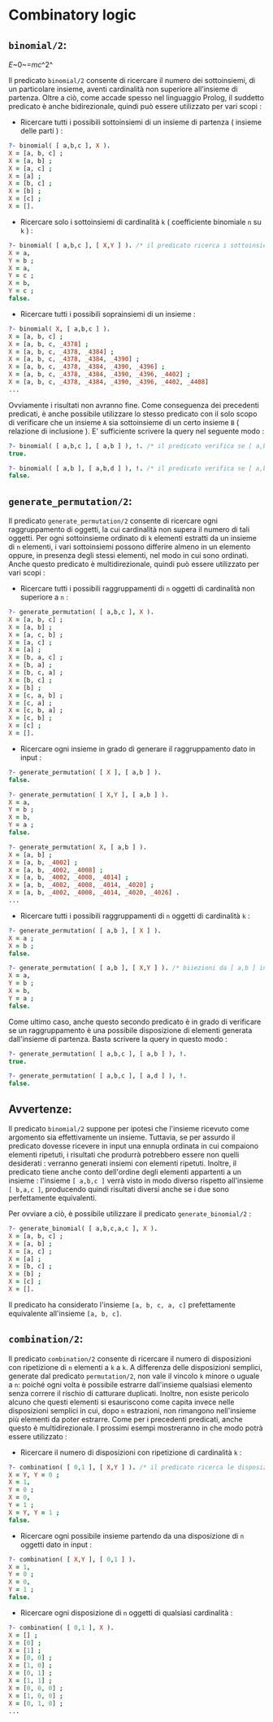 # Combinatory logic

## ```binomial/2```:


*E*~0~=*mc*^2^

Il predicato ```binomial/2``` consente di ricercare il numero dei sottoinsiemi, di un particolare insieme, aventi cardinalità non superiore all’insieme di partenza. Oltre a ciò, come accade spesso nel linguaggio Prolog, il suddetto predicato è anche bidirezionale, quindi può essere utilizzato per vari scopi :

+ Ricercare tutti i possibili sottoinsiemi di un insieme di partenza ( insieme delle parti ) :

```prolog
?- binomial( [ a,b,c ], X ).
X = [a, b, c] ;
X = [a, b] ;
X = [a, c] ;
X = [a] ;
X = [b, c] ;
X = [b] ;
X = [c] ;
X = [].
```
+ Ricercare solo i sottoinsiemi di cardinalità `k` ( coefficiente binomiale `n` su `k` ) :

```prolog
?- binomial( [ a,b,c ], [ X,Y ] ). /* il predicato ricerca i sottoinsiemi di [ a,b,c ] di cardinalità 2. */
X = a,
Y = b ;
X = a,
Y = c ;
X = b,
Y = c ;
false.
```
+ Ricercare tutti i possibili soprainsiemi di un insieme :

```prolog
?- binomial( X, [ a,b,c ] ).
X = [a, b, c] ;
X = [a, b, c, _4378] ;
X = [a, b, c, _4378, _4384] ;
X = [a, b, c, _4378, _4384, _4390] ;
X = [a, b, c, _4378, _4384, _4390, _4396] ;
X = [a, b, c, _4378, _4384, _4390, _4396, _4402] ;
X = [a, b, c, _4378, _4384, _4390, _4396, _4402, _4408] 
...
```
Ovviamente i risultati non avranno fine. Come conseguenza dei precedenti predicati, è anche possibile utilizzare lo stesso predicato con il solo scopo di verificare che un insieme `A` sia sottoinsieme di un certo insieme `B` ( relazione di inclusione ). E' sufficiente scrivere la query nel seguente modo :

```prolog
?- binomial( [ a,b,c ], [ a,b ] ), !. /* il predicato verifica se [ a,b ] è incluso in [ a,b,c ] */
true.

?- binomial( [ a,b ], [ a,b,d ] ), !. /* il predicato verifica se [ a,b,d ] è incluso in [ a,b ] */
false.
```

## ```generate_permutation/2```:

Il predicato ```generate_permutation/2``` consente di ricercare ogni raggruppamento di oggetti, la cui cardinalità non supera il numero di tali oggetti. Per ogni sottoinsieme ordinato di ```k``` elementi estratti da un insieme di ```n``` elementi, i vari sottoinsiemi possono differire almeno in un elemento oppure, in presenza degli stessi elementi, nel modo in cui sono ordinati. Anche questo predicato è multidirezionale, quindi può essere utilizzato per vari scopi :

+ Ricercare tutti i possibili raggruppamenti di ```n``` oggetti di cardinalità non superiore a ```n``` :

```prolog
?- generate_permutation( [ a,b,c ], X ).
X = [a, b, c] ;
X = [a, b] ;
X = [a, c, b] ;
X = [a, c] ;
X = [a] ;
X = [b, a, c] ;
X = [b, a] ;
X = [b, c, a] ;
X = [b, c] ;
X = [b] ;
X = [c, a, b] ;
X = [c, a] ;
X = [c, b, a] ;
X = [c, b] ;
X = [c] ;
X = [].
```

+ Ricercare ogni insieme in grado di generare il raggruppamento dato in input : 

```prolog
?- generate_permutation( [ X ], [ a,b ] ).
false.

?- generate_permutation( [ X,Y ], [ a,b ] ).
X = a,
Y = b ;
X = b,
Y = a ;
false.

?- generate_permutation( X, [ a,b ] ).
X = [a, b] ;
X = [a, b, _4002] ;
X = [a, b, _4002, _4008] ;
X = [a, b, _4002, _4008, _4014] ;
X = [a, b, _4002, _4008, _4014, _4020] ;
X = [a, b, _4002, _4008, _4014, _4020, _4026] .
...
```

+ Ricercare tutti i possibili raggruppamenti di ```n``` oggetti di cardinalità ```k``` :

```prolog
?- generate_permutation( [ a,b ], [ X ] ).
X = a ;
X = b ;
false.

?- generate_permutation( [ a,b ], [ X,Y ] ). /* biiezioni da [ a,b ] in [ a,b ] */
X = a,
Y = b ;
X = b,
Y = a ;
false.
```
Come ultimo caso, anche questo secondo predicato è in grado di verificare se un raggruppamento è una possibile disposizione di elementi generata dall'insieme di partenza. Basta scrivere la query in questo modo :

```prolog
?- generate_permutation( [ a,b,c ], [ a,b ] ), !.
true.

?- generate_permutation( [ a,b,c ], [ a,d ] ), !.
false.
```
## Avvertenze:


Il predicato ```binomial/2``` suppone per ipotesi che l'insieme ricevuto come argomento sia effettivamente un insieme. Tuttavia, se per assurdo il predicato dovesse ricevere in input una ennupla ordinata in cui compaiono elementi ripetuti, i risultati che produrrà potrebbero essere non quelli desiderati : verranno generati insiemi con elementi ripetuti. Inoltre, il predicato tiene anche conto dell'ordine degli elementi appartenti a un insieme : l'insieme `[ a,b,c ]` verrà visto in modo diverso rispetto all'insieme `[ b,a,c ]`, producendo quindi risultati diversi anche se i due sono perfettamente equivalenti.

Per ovviare a ciò, è possibile utilizzare il predicato ```generate_binomial/2``` :

```prolog
?- generate_binomial( [ a,b,c,a,c ], X ).
X = [a, b, c] ;
X = [a, b] ;
X = [a, c] ;
X = [a] ;
X = [b, c] ;
X = [b] ;
X = [c] ;
X = [].
```

Il predicato ha considerato l'insieme `[a, b, c, a, c]` prefettamente equivalente all'insieme `[a, b, c]`.

## ```combination/2```:

Il predicato `combination/2` consente di ricercare il numero di disposizioni con ripetizione di `n` elementi a `k` a `k`. A differenza delle disposizioni semplici, generate dal predicato `permutation/2`, non vale il vincolo `k` minore o uguale a `n`: poiché ogni volta è possibile estrarre dall'insieme qualsiasi elemento senza correre il rischio di catturare duplicati. Inoltre, non esiste pericolo alcuno che questi elementi si esauriscono come capita invece nelle disposizioni semplici in cui, dopo `n` estrazioni, non rimangono nell'insieme più elementi da poter estrarre.
Come per i precedenti predicati, anche questo è multidirezionale. I prossimi esempi mostreranno in che modo potrà essere utilizzato :

+ Ricercare il numero di disposizioni con ripetizione di cardinalità `k` :

```prolog
?- combination( [ 0,1 ], [ X,Y ] ). /* il predicato ricerca le disposizoni di cardinalità 2. */
X = Y, Y = 0 ;
X = 1,
Y = 0 ;
X = 0,
Y = 1 ;
X = Y, Y = 1 ;
false.
```

+ Ricercare ogni possibile insieme partendo da una disposizione di `n` oggetti dato in input :

```prolog
?- combination( [ X,Y ], [ 0,1 ] ).
X = 1,
Y = 0 ;
X = 0,
Y = 1 ;
false.
```
+ Ricercare ogni disposizione di `n` oggetti di qualsiasi cardinalità :

```prolog
?- combination( [ 0,1 ], X ).
X = [] ;
X = [0] ;
X = [1] ;
X = [0, 0] ;
X = [1, 0] ;
X = [0, 1] ;
X = [1, 1] ;
X = [0, 0, 0] ;
X = [1, 0, 0] ;
X = [0, 1, 0] ;
...
```

